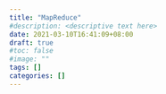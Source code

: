 ```yaml
---
title: "MapReduce"
#description: <descriptive text here>
date: 2021-03-10T16:41:09+08:00
draft: true
#toc: false
#image: ""
tags: []
categories: []
---
```


